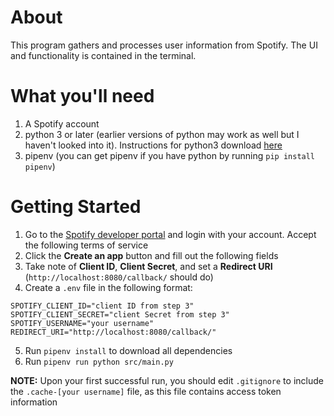 # About

This program gathers and processes user information from Spotify. The UI and functionality is contained in the terminal. 

# What you'll need
1. A Spotify account
2. python 3 or later (earlier versions of python may work as well but I haven't looked into it). Instructions for python3 download [here](https://docs.python-guide.org/starting/install3/osx/)
3. pipenv (you can get pipenv if you have python by running `pip install pipenv`)

# Getting Started

1. Go to the [Spotify developer portal](https://developer.spotify.com/dashboard/login) and login with your account. Accept the following terms of service
2. Click the **Create an app** button and fill out the following fields
3. Take note of **Client ID**, **Client Secret**, and set a **Redirect URI** (`http://localhost:8080/callback/` should do)
4. Create a `.env` file in the following format:
```
SPOTIFY_CLIENT_ID="client ID from step 3"
SPOTIFY_CLIENT_SECRET="client Secret from step 3"
SPOTIFY_USERNAME="your username"
REDIRECT_URI="http://localhost:8080/callback/"
```
5. Run `pipenv install` to download all dependencies
6. Run `pipenv run python src/main.py`

**NOTE:** Upon your first successful run, you should edit `.gitignore` to include the `.cache-[your username]` file, as this file contains access token information

